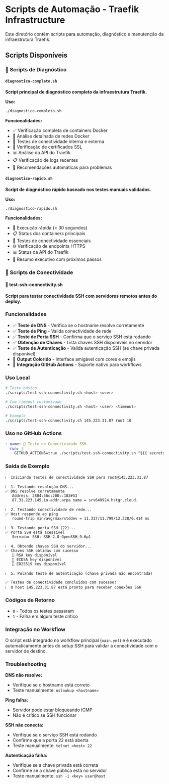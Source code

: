 # Scripts de Automação - Traefik Infrastructure

Este diretório contém scripts para automação, diagnóstico e manutenção da infraestrutura Traefik.

## Scripts Disponíveis

### 🔧 Scripts de Diagnóstico

#### `diagnostico-completo.sh`
**Script principal de diagnóstico completo da infraestrutura Traefik.**

**Uso:**
```bash
./diagnostico-completo.sh
```

**Funcionalidades:**
- ✅ Verificação completa de containers Docker
- 🔗 Análise detalhada de redes Docker
- 📡 Testes de conectividade interna e externa
- 🔐 Verificação de certificados SSL
- 📊 Análise da API do Traefik
- 📋 Verificação de logs recentes
- 🎯 Recomendações automáticas para problemas

#### `diagnostico-rapido.sh`
**Script de diagnóstico rápido baseado nos testes manuais validados.**

**Uso:**
```bash
./diagnostico-rapido.sh
```

**Funcionalidades:**
- 🚀 Execução rápida (< 30 segundos)
- 📋 Status dos containers principais
- 📡 Testes de conectividade essenciais
- 🌐 Verificação de endpoints HTTPS
- 📊 Status da API do Traefik
- 🎯 Resumo executivo com próximos passos

### 🔌 Scripts de Conectividade

#### 🧪 test-ssh-connectivity.sh

**Script para testar conectividade SSH com servidores remotos antes do deploy.**

### Funcionalidades

- ✅ **Teste de DNS** - Verifica se o hostname resolve corretamente
- ✅ **Teste de Ping** - Valida conectividade de rede
- ✅ **Teste de Porta SSH** - Confirma que o serviço SSH está rodando
- ✅ **Obtenção de Chaves** - Lista chaves SSH disponíveis no servidor
- ✅ **Teste de Autenticação** - Valida autenticação SSH (se chave privada disponível)
- 🎨 **Output Colorido** - Interface amigável com cores e emojis
- 🤖 **Integração GitHub Actions** - Suporte nativo para workflows

### Uso Local

```bash
# Teste básico
./scripts/test-ssh-connectivity.sh <host> <user>

# Com timeout customizado
./scripts/test-ssh-connectivity.sh <host> <user> <timeout>

# Exemplo
./scripts/test-ssh-connectivity.sh 145.223.31.87 root 10
```

### Uso no GitHub Actions

```yaml
- name: 🧪 Teste de Conectividade SSH
  run: |
    GITHUB_ACTIONS=true ./scripts/test-ssh-connectivity.sh "${{ secrets.SSH_HOST }}" "${{ secrets.SSH_USER }}"
```

### Saída de Exemplo

```
ℹ️  Iniciando testes de conectividade SSH para root@145.223.31.87

ℹ️  1. Testando resolução DNS...
✅ DNS resolve corretamente
   Address: 2804:56c:200::103#53
   87.31.223.145.in-addr.arpa name = srv649924.hstgr.cloud.

ℹ️  2. Testando conectividade de rede...
✅ Host responde ao ping
   round-trip min/avg/max/stddev = 11.317/11.799/12.328/0.414 ms

ℹ️  3. Testando porta SSH (22)...
✅ Porta SSH está acessível
   Servidor SSH: SSH-2.0-OpenSSH_9.6p1

ℹ️  4. Obtendo chaves SSH do servidor...
✅ Chaves SSH obtidas com sucesso
   🔑 RSA key disponível
   🔑 ECDSA key disponível
   🔑 ED25519 key disponível

ℹ️  5. Pulando teste de autenticação (chave privada não encontrada)

✅ Testes de conectividade concluídos com sucesso!
ℹ️  O host 145.223.31.87 está pronto para receber conexões SSH
```

### Códigos de Retorno

- `0` - Todos os testes passaram
- `1` - Falha em algum teste crítico

### Integração no Workflow

O script está integrado no workflow principal (`main.yml`) e é executado automaticamente antes do setup SSH para validar a conectividade com o servidor de destino.

### Troubleshooting

**DNS não resolve:**
- Verifique se o hostname está correto
- Teste manualmente: `nslookup <hostname>`

**Ping falha:**
- Servidor pode estar bloqueando ICMP
- Não é crítico se SSH funcionar

**SSH não conecta:**
- Verifique se o serviço SSH está rodando
- Confirme que a porta 22 está aberta
- Teste manualmente: `telnet <host> 22`

**Autenticação falha:**
- Verifique se a chave privada está correta
- Confirme se a chave pública está no servidor
- Teste manualmente: `ssh -i <key> user@host`